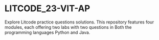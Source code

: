 # LITCODE_23-VIT-AP
Explore Litcode practice questions solutions. This repository features four modules, each offering two labs with two questions in Both the programming languages Python and Java. 
